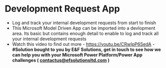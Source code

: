 # Development Request App
- Log and track your internal development requests from start to finish
- This Microsoft Model Driven App can be imported into a devlopment area. Its basic but contains enough detail to enable to log and track all your internal development requests
- Watch this video to find out more - https://youtu.be/CRwIpP6SedA - **#Solution bought to you by E&F Solutions, get in touch to see how we can help you with your Microsoft Power Platform/Power App challenges ( contactus@efsolutionsltd.com )**
